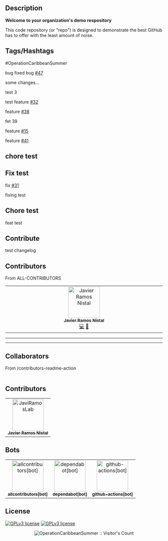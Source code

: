 <!-- [![GitHub stars](https://img.shields.io/github/stars/OperationCaribbeanSummer/test-repository?label=Stars&logo=GitHub&logoColor=ffffff&labelColor=282828&color=informational&style=flat)]()
![GitHub forks](https://img.shields.io/github/forks/OperationCaribbeanSummer/test-repository?label=Forks&logo=GitHub&logoColor=ffffff&labelColor=282828&color=informational&style=flat)
![GitHub watchers](https://img.shields.io/github/watchers/OperationCaribbeanSummer/test-repository?label=Watchers&logo=GitHub&logoColor=ffffff&labelColor=282828&color=informational&style=flat)

[![GitHub commits](https://badgen.net/github/commits/OperationCaribbeanSummer/test-repository)](https://GitHub.com/OperationCaribbeanSummer/test-repository/commit/)
[![GitHub release](https://img.shields.io/github/release/OperationCaribbeanSummer/test-repository.svg)](https://GitHub.com/OperationCaribbeanSummer/test-repository/releases/)
[![GitHub branches](https://badgen.net/github/branches/OperationCaribbeanSummer/test-repository)](https://github.com/OperationCaribbeanSummer/test-repository/branches)

![GitHub total milestones](https://img.shields.io/github/milestones/all/OperationCaribbeanSummer/test-repository?label=Total%20milestones)
![GitHub open milestones](https://img.shields.io/github/milestones/open/OperationCaribbeanSummer/test-repository)
![GitHub closed milestones](https://img.shields.io/github/milestones/closed/OperationCaribbeanSummer/test-repository)

![GitHub issues](https://img.shields.io/github/issues/OperationCaribbeanSummer/test-repository)
![GitHub closed issues](https://img.shields.io/github/issues-closed/OperationCaribbeanSummer/test-repository) |
![GitHub pull requests](https://img.shields.io/github/issues-pr/OperationCaribbeanSummer/test-repository)
![GitHub closed pull requests](https://img.shields.io/github/issues-pr-closed/OperationCaribbeanSummer/test-repository)

![GitHub repo size](https://img.shields.io/github/repo-size/OperationCaribbeanSummer/test-repository?logo=github)
![GitHub downloads (all assets, all releases)](https://img.shields.io/github/downloads/OperationCaribbeanSummer/test-repository/total?logo=github&label=repo%20downloads)
[![Maintenance](https://img.shields.io/badge/Maintained%3F-yes-green.svg)](https://GitHub.com/OperationCaribbeanSummer/test-repository/graphs/commit-activity)
[![Ask us anything !](https://img.shields.io/badge/Ask%20Us-anything-1abc9c.svg)](https://github.com/orgs/OperationCaribbeanSummer/discussions)

[![Contributors](https://img.shields.io/github/contributors/OperationCaribbeanSummer/test-repository.svg)](https://github.com/OperationCaribbeanSummer/test-repository/contributors/ 'Contributors')

[![OpenCollective](https://opencollective.com/OperationCaribbeanSummer/backers/badge.svg)](https://opencollective.com/OperationCaribbeanSummer/)
[![Open Source Love png1](https://badges.frapsoft.com/os/v1/open-source.png?v=103)](https://github.com/ellerbrock/open-source-badges/)

---

ORG

[![GitHub followers](https://img.shields.io/github/followers/OperationCaribbeanSummer?label=Followers&logo=GitHub&logoColor=ffffff&labelColor=282828&color=informational&style=flat)]()
[![GitHub user stars](https://img.shields.io/github/stars/OperationCaribbeanSummer?affiliations=OWNER&label=User%20Stars&logo=GitHub&logoColor=ffffff&labelColor=282828&color=informational&style=flat)]()
[![GitHub discussions](https://img.shields.io/github/discussions/OperationCaribbeanSummer/test-repository?logo=GitHub&logoColor=ffffff&labelColor=282828&color=informational&style=flat)]()

[![Website url](https://img.shields.io/badge/https://-OperationCaribbeanSummer.com-blue?style=flat&logo=google-chrome)](http://OperationCaribbeanSummer.com/)
[![Website status](https://img.shields.io/website-up-down-green-red/http/OperationCaribbeanSummer.com.svg)](http://OperationCaribbeanSummer.com/)
[![email](https://img.shields.io/badge/Email-co2mm.esperanto@gmail.com-blue?style=flat&logo=gmail)](mailto:co2mm.esperanto@gmail.com) -->

## Description

**Welcome to your organization's demo respository**

This code repository (or "repo") is designed to demonstrate the best GitHub has to offer with the least amount of noise.

## Tags/Hashtags

#OperationCaribbeanSummer

bug fixed bug [#47](https://github.com/OperationCaribbeanSummer/test-repository/issues/47)

some changes...

test 3

test feature [#32](https://github.com/OperationCaribbeanSummer/test-repository/issues/32)

feature [#38](https://github.com/OperationCaribbeanSummer/test-repository/issues/38)

fet 39

feature [#15](https://github.com/OperationCaribbeanSummer/test-repository/issues/15)

feature [#41](https://github.com/OperationCaribbeanSummer/test-repository/issues/41)

## chore test

## Fix test

fix [#31](https://github.com/OperationCaribbeanSummer/test-repository/issues/31)

fixing test

## Chore test

feat test

## Contribute

test changelog

## Contributors

From ALL-CONTRIBUTORS

<!-- ALL-CONTRIBUTORS-LIST:START - Do not remove or modify this section -->
<!-- prettier-ignore-start -->
<!-- markdownlint-disable -->
<table>
  <tbody>
    <tr>
      <td align="center" valign="top" width="14.28%"><a href="https://github.com/JaviRamosLab"><img src="https://avatars1.githubusercontent.com/u/43531047?v=4?s=100" width="100px;" alt="Javier Ramos Nistal"/><br /><sub><b>Javier Ramos Nistal</b></sub></a><br /><a href="https://github.com/operationcaribbeansummer/test-repository/commits?author=JaviRamosLab" title="Code">💻</a> <a href="https://github.com/operationcaribbeansummer/test-repository/commits?author=JaviRamosLab" title="Documentation">📖</a></td>
    </tr>
  </tbody>
</table>

<!-- markdownlint-restore -->
<!-- prettier-ignore-end -->

<!-- ALL-CONTRIBUTORS-LIST:END -->

---

---

## Collaborators

From /contributors-readme-action

<!-- readme: collaborators -start -->
<table>
	<tbody>
	<tbody>
</table>
<!-- readme: collaborators -end -->

## Contributors

<!-- readme: contributors -start -->
<table>
	<tbody>
		<tr>
            <td align="center">
                <a href="https://github.com/JaviRamosLab">
                    <img src="https://avatars.githubusercontent.com/u/43531047?v=4" width="100;" alt="JaviRamosLab"/>
                    <br />
                    <sub><b>Javier Ramos Nistal</b></sub>
                </a>
            </td>
		</tr>
	<tbody>
</table>
<!-- readme: contributors -end -->

## Bots

<!-- readme: bots -start -->
<table>
	<tbody>
		<tr>
            <td align="center">
                <a href="https://github.com/allcontributors[bot]">
                    <img src="https://avatars.githubusercontent.com/in/23186?v=4" width="100;" alt="allcontributors[bot]"/>
                    <br />
                    <sub><b>allcontributors[bot]</b></sub>
                </a>
            </td>
            <td align="center">
                <a href="https://github.com/dependabot[bot]">
                    <img src="https://avatars.githubusercontent.com/in/29110?v=4" width="100;" alt="dependabot[bot]"/>
                    <br />
                    <sub><b>dependabot[bot]</b></sub>
                </a>
            </td>
            <td align="center">
                <a href="https://github.com/github-actions[bot]">
                    <img src="https://avatars.githubusercontent.com/in/15368?v=4" width="100;" alt="github-actions[bot]"/>
                    <br />
                    <sub><b>github-actions[bot]</b></sub>
                </a>
            </td>
		</tr>
	<tbody>
</table>
<!-- readme: bots -end -->

## License

[![GPLv3 license](https://img.shields.io/badge/License-GPL_v3-blue.svg)](https://github.com/OperationCaribbeanSummer/test-repository/blob/main/LICENSE)
[![GPLv3 license](https://img.shields.io/badge/License-CC−BY−SA_v4.0-blue.svg)](https://github.com/OperationCaribbeanSummer/test-repository/blob/main/LICENSE-CONTENT)

<p align="center"><img src="https://profile-counter.glitch.me/{OperationCaribbeanSummer}/count.svg" alt="OperationCaribbeanSummer :: Visitor's Count" /></p>
